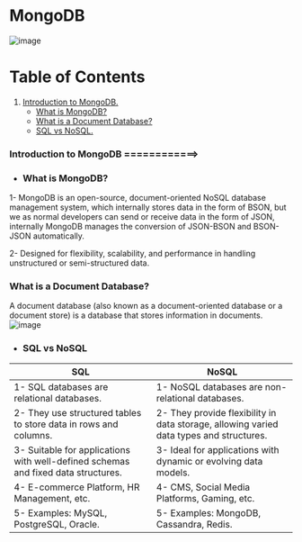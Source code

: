 # MongoDB
![image](https://github.com/user-attachments/assets/e2e99977-f662-4226-b16f-a9b09b7bcdb1)

# Table of Contents
1. [Introduction to MongoDB.](#MongoDB)
   - [What is MongoDB?](#MongoDB)
   - [What is a Document Database?](#Document)
   - [SQL vs NoSQL.](#Compare)



 
 
### Introduction to MongoDB ============>

- ### What is MongoDB?

1- MongoDB is an open-source, document-oriented NoSQL database management system, which internally stores data in the form of BSON, but we as normal developers can send or receive data in the form of JSON, internally MongoDB manages the conversion of JSON-BSON and BSON-JSON automatically.

2- Designed for flexibility, scalability, and performance in handling unstructured or semi-structured data.


### What is a Document Database?
A document database (also known as a document-oriented database or a document store) is a database that stores information in documents.
![image](https://github.com/user-attachments/assets/84bdf8ef-fe10-4aba-88a1-282d2f890f40)



- ### SQL vs NoSQL


|                               **SQL**                                              |                                  **NoSQL**                          |
|------------------------------------------------------------------------------------|---------------------------------------------------------------------|
|1- SQL databases are relational databases.                                          |1- NoSQL databases are non-relational databases. |
|2- They use structured tables to store data in rows and columns.                    |2- They provide flexibility in data storage, allowing varied data types and structures.|
|3- Suitable for applications with well-defined schemas and fixed data structures.   |3- Ideal for applications with dynamic or evolving data models. |
|4- E-commerce Platform, HR Management, etc.                                         |4- CMS, Social Media Platforms, Gaming, etc.|
|5- Examples: MySQL, PostgreSQL, Oracle.                                             |5- Examples: MongoDB, Cassandra, Redis. |




  



